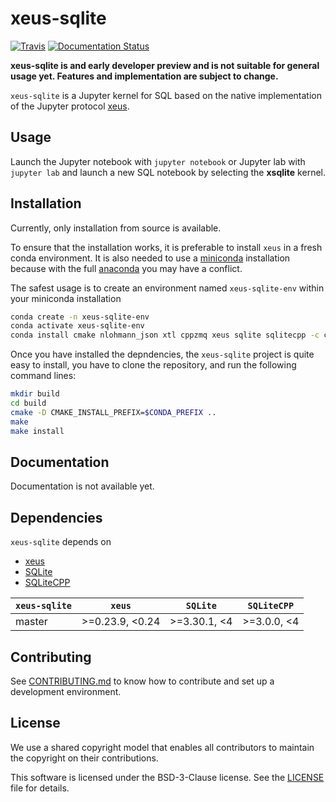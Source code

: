 # xeus-sqlite

[![Travis](https://travis-ci.com/jupyter-xeus/xeus-sqlite.svg?branch=master)](https://travis-ci.org/jupyter-xeus/xeus-sqlite)
[![Documentation Status](https://readthedocs.org/projects/xeus-sqlite/badge/?version=latest)](https://xeus-sqlite.readthedocs.io/en/latest/?badge=latest)

**xeus-sqlite is and early developer preview and is not suitable for general usage yet. Features and implementation are subject to change.**

`xeus-sqlite` is a Jupyter kernel for SQL based on the native implementation of the Jupyter protocol [xeus](https://github.com/jupyter-xeus/xeus).

## Usage

Launch the Jupyter notebook with `jupyter notebook` or Jupyter lab with `jupyter lab` and launch a new SQL notebook by selecting the **xsqlite** kernel.

## Installation

Currently, only installation from source is available.

To ensure that the installation works, it is preferable to install `xeus` in a fresh conda environment. It is also needed to use
a [miniconda](https://conda.io/miniconda.html) installation because with the full [anaconda](https://www.anaconda.com/)
you may have a conflict.

The safest usage is to create an environment named `xeus-sqlite-env` within your miniconda installation

```bash
conda create -n xeus-sqlite-env
conda activate xeus-sqlite-env
conda install cmake nlohmann_json xtl cppzmq xeus sqlite sqlitecpp -c conda-forge
```

Once you have installed the depndencies, the `xeus-sqlite` project is quite easy to install, you have to clone the repository,
and run the following command lines:

```bash
mkdir build
cd build
cmake -D CMAKE_INSTALL_PREFIX=$CONDA_PREFIX ..
make
make install
```

## Documentation

Documentation is not available yet.

## Dependencies

``xeus-sqlite`` depends on

- [xeus](https://github.com/jupyter-xeus/xeus)
- [SQLite](https://github.com/sqlite/sqlite)
- [SQLiteCPP](https://github.com/SRombauts/SQLiteCpp)

| `xeus-sqlite`|      `xeus`     |     `SQLite`    |   `SQLiteCPP`   |
|--------------|-----------------|-----------------|-----------------|
|    master    | >=0.23.9, <0.24 | >=3.30.1, <4    | >=3.0.0, <4     |

## Contributing

See [CONTRIBUTING.md](./CONTRIBUTING.md) to know how to contribute and set up a development environment.

## License

We use a shared copyright model that enables all contributors to maintain the
copyright on their contributions.

This software is licensed under the BSD-3-Clause license. See the [LICENSE](LICENSE) file for details.

